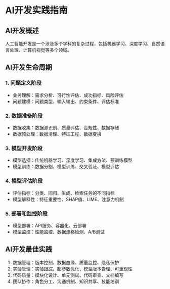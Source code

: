 # AI开发实践指南

## AI开发概述

人工智能开发是一个涉及多个学科的复杂过程，包括机器学习、深度学习、自然语言处理、计算机视觉等多个领域。

## AI开发生命周期

### 1. 问题定义阶段
- 业务理解：需求分析、可行性评估、成功指标、风险评估
- 问题建模：问题类型、输入输出、约束条件、评估标准

### 2. 数据准备阶段
- 数据收集：数据源识别、质量评估、合规性、数据存储
- 数据预处理：数据清理、特征工程、数据变换

### 3. 模型开发阶段
- 模型选择：传统机器学习、深度学习、集成方法、预训练模型
- 模型训练：数据分割、模型训练、交叉验证、模型评估

### 4. 模型评估阶段
- 评估指标：分类、回归、生成、检索任务的不同指标
- 模型解释性：特征重要性、SHAP值、LIME、注意力机制

### 5. 部署和监控阶段
- 模型部署：API服务、容器化、云部署
- 模型监控：性能监控、数据漂移检测、A/B测试

## AI开发最佳实践

1. 数据管理：版本控制、数据血缘、质量监控、隐私保护
2. 实验管理：实验跟踪、超参数优化、模型版本管理、可重现性
3. 代码质量：模块化设计、单元测试、代码审查、文档编写
4. 团队协作：角色分工、沟通机制、知识共享、技能培训

